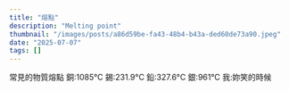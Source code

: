 ```yaml
---
title: "熔點"
description: "Melting point"
thumbnail: "/images/posts/a86d59be-fa43-48b4-b43a-ded60de73a90.jpeg"
date: "2025-07-07"
tags: []
---
```


常見的物質熔點
銅:1085°C
錫:231.9°C
鉛:327.6°C
銀:961°C
我:妳笑的時候

